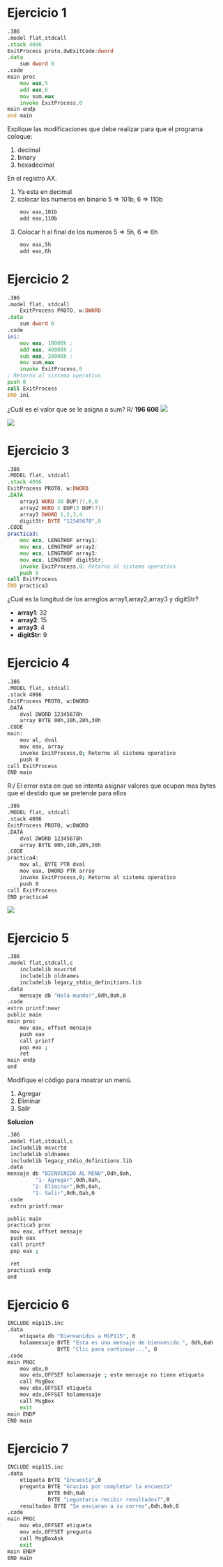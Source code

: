 # Ejercicio 1

```asm
.386
.model flat,stdcall
.stack 4096
ExitProcess proto,dwExitCode:dword
.data
    sum dword 0
.code
main proc
    mov eax,5
    add eax,6
    mov sum,eax
    invoke ExitProcess,0
main endp
end main
```

Explique las modificaciones que debe realizar para que el programa coloque:

1. decimal
1. binary
1. hexadecimal

En el registro AX.

1. Ya esta en decimal
2. colocar los numeros en binario 5 => 101b, 6 => 110b

```bash
    mov eax,101b
    add eax,110b
```

3. Colocar h al final de los numeros 5 => 5h, 6 => 6h

```bash
    mov eax,5h
    add eax,6h
```

# Ejercicio 2

```asm
.386
.model flat, stdcall
    ExitProcess PROTO, w:DWORD
.data
    sum dword 0
.code
ini:
    mov eax, 10000h ;
    add eax, 40000h ;
    sub eax, 20000h ;
    mov sum,eax
    invoke ExitProcess,0
; Retorno al sistema operativo
push 0
call ExitProcess
END ini
```

¿Cuál es el valor que se le asigna a sum?
R/ **196 608**
![](ejercicio_2.png)

![](ejercicio_2.1.png)

# Ejercicio 3

```asm
.386
.MODEL flat, stdcall
.stack 4096
ExitProcess PROTO, w:DWORD
.DATA
    array1 WORD 30 DUP(?),0,0
    array2 WORD 5 DUP(3 DUP(?))
    array3 DWORD 1,2,3,4
    digitStr BYTE "12345678",0
.CODE
practica3:
    mov ecx, LENGTHOF array1;
    mov ecx, LENGTHOF array2;
    mov ecx, LENGTHOF array3;
    mov ecx, LENGTHOF digitStr;
    invoke ExitProcess,0; Retorno al sistema operativo
    push 0
call ExitProcess
END practica3
```

¿Cual es la longitud de los arreglos array1,array2,array3 y digitStr?

- **array1**: 32
- **array2**: 15
- **array3**: 4
- **digitStr**: 9

# Ejercicio 4

```bash
.386
.MODEL flat, stdcall
.stack 4096
ExitProcess PROTO, w:DWORD
.DATA
    dval DWORD 12345678h
    array BYTE 00h,10h,20h,30h
.CODE
main:
    mov al, dval
    mov eax, array
    invoke ExitProcess,0; Retorno al sistema operativo
    push 0
call ExitProcess
END main
```

R:/ El error esta en que se intenta asignar valores que ocupan mas bytes que el destido que se pretende para ellos

```bash
.386
.MODEL flat, stdcall
.stack 4096
ExitProcess PROTO, w:DWORD
.DATA
    dval DWORD 12345678h
    array BYTE 00h,10h,20h,30h
.CODE
practica4:
    mov al, BYTE PTR dval
    mov eax, DWORD PTR array
    invoke ExitProcess,0; Retorno al sistema operativo
    push 0
call ExitProcess
END practica4
```

![](./ejercicio_4.PNG)

# Ejercicio 5

```bash
.386
.model flat,stdcall,c
    includelib msvcrtd
    includelib oldnames
    includelib legacy_stdio_definitions.lib
.data
    mensaje db "Hola mundo!",0dh,0ah,0
.code
extrn printf:near
public main
main proc
    mov eax, offset mensaje
    push eax
    call printf
    pop eax ;
    ret
main endp
end
```

Modifique el código para mostrar un menú.

1. Agregar
2. Eliminar
3. Salir

**Solucion**

```bash
.386
.model flat,stdcall,c
 includelib msvcrtd
 includelib oldnames
 includelib legacy_stdio_definitions.lib
.data
mensaje db "BIENVENIDO AL MENU",0dh,0ah,
		 "1- Agregar",0dh,0ah,
		"2- Eliminar",0dh,0ah,
		"1- Salir",0dh,0ah,0
.code
 extrn printf:near

public main
practica5 proc
 mov eax, offset mensaje
 push eax
 call printf
 pop eax ;

 ret
practica5 endp
end
```

# Ejercicio 6

```bash
INCLUDE mip115.inc
.data
    etiqueta db "Bienvenidos a MiP115", 0
    holamensaje BYTE "Esta es una mensaje de bienvenida.", 0dh,0ah
                BYTE "Clic para continuar...", 0
.code
main PROC
    mov ebx,0
    mov edx,OFFSET holamensaje ; este mensaje no tiene etiqueta
    call MsgBox
    mov ebx,OFFSET etiqueta
    mov edx,OFFSET holamensaje
    call MsgBox
    exit
main ENDP
END main
```

# Ejercicio 7

```bash
INCLUDE mip115.inc
.data
    etiqueta BYTE "Encuesta",0
    pregunta BYTE "Gracias por completar la encuesta"
             BYTE 0dh,0ah
             BYTE "Legustaria recibir resultados?",0
    resultados BYTE "Se enviaran a su correo",0dh,0ah,0
.code
main PROC
    mov ebx,OFFSET etiqueta
    mov edx,OFFSET pregunta
    call MsgBoxAsk
    exit
main ENDP
END main
```
